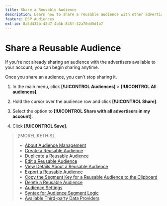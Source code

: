 ```yaml
---
title: Share a Reusable Audience
description: Learn how to share a reusable audience with other advertisers available to your account.
feature: DSP Audiences
exl-id: 8a5d432b-42d7-4b3b-845f-32a70dd5d1b7
---
```

# Share a Reusable Audience

If you're not already sharing an audience with the advertisers available to your account, you can begin sharing anytime.

Once you share an audience, you can't stop sharing it.

1. In the main menu, click **[!UICONTROL Audiences]** > **[!UICONTROL All audiences]**.

1. Hold the cursor over the audience row and click **[!UICONTROL Share]**.

1. Select the option to **[!UICONTROL Share with all advertisers in my account]**.

1. Click **[!UICONTROL Save]**.

>[!MORELIKETHIS]
>
>* [About Audience Management](audience-about.md)
>* [Create a Reusable Audience](reusable-audience-create.md)
>* [Duplicate a Reusable Audience](reusable-audience-duplicate.md)
>* [Edit a Reusable Audience](reusable-audience-edit.md)
>* [View Details About a Reusable Audience](reusable-audience-view-details.md)
>* [Export a Reusable Audience](reusable-audience-export.md)
>* [Copy the Segment Key for a Reusable Audience to the Clipboard](reusable-audience-clipboard.md)
>* [Delete a Reusable Audience](reusable-audience-delete.md)
>* [Audience Settings](audience-settings.md)
>* [Syntax for Audience Segment Logic](audience-segment-logic-syntax.md)
>* [Available Third-party Data Providers](third-party-data-providers.md)
